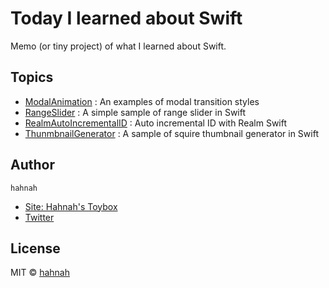# Today I learned about Swift

Memo (or tiny project) of what I learned about Swift.

## Topics

+ [ModalAnimation](https://github.com/hahnah/til-swift/tree/master/ModalAnimation) : An examples of modal transition styles
+ [RangeSlider](https://github.com/hahnah/til-swift/tree/master/RangeSlider) : A simple sample of range slider in Swift
+ [RealmAutoIncrementalID](https://github.com/hahnah/til-swift/tree/master/RealmAutoIncrementalID) : Auto incremental ID with Realm Swift
+ [ThunmbnailGenerator](https://github.com/hahnah/til-swift/tree/master/ThumbnailGenerator) : A sample of squire thumbnail generator in Swift

## Author

`hahnah`

+ [Site: Hahnah's Toybox](https://superhahnah.com)
+ [Twitter](https://twitter.com/superhahnah)

## License

MIT © [hahnah](https://superhahnah.com)
